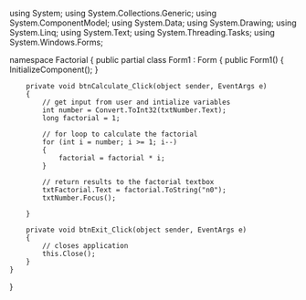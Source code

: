 using System;
using System.Collections.Generic;
using System.ComponentModel;
using System.Data;
using System.Drawing;
using System.Linq;
using System.Text;
using System.Threading.Tasks;
using System.Windows.Forms;

namespace Factorial
{
    public partial class Form1 : Form
    {
        public Form1()
        {
            InitializeComponent();
        }

        private void btnCalculate_Click(object sender, EventArgs e)
        {
            // get input from user and intialize variables
            int number = Convert.ToInt32(txtNumber.Text);
            long factorial = 1;
            
            // for loop to calculate the factorial
            for (int i = number; i >= 1; i--)
            {
                factorial = factorial * i;
            }

            // return results to the factorial textbox
            txtFactorial.Text = factorial.ToString("n0");
            txtNumber.Focus();

        }

        private void btnExit_Click(object sender, EventArgs e)
        {
            // closes application
            this.Close();
        }
    }
}
